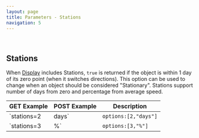 ```yaml
---
layout: page
title: Parameters - Stations
navigation: 5
---
```


<style>
	.inner a {
		color: royalblue;
		font-weight: bold;
	}
	.inner code {
		font-size: 100%;
	}
	.navigation li {
		padding: 5px;
	}
	@media (min-width: 745px) {
		.sidebar {
			width: 30%;
		}
	}
</style>

<script>
	window.onload = function(){
		if (location.hash) {
			let target = location.hash;
			document.querySelector(".content").scroll({top:document.querySelector(target).offsetTop,behavior:"smooth"})
		}
	}
</script>

<br>

## Stations

When [Display](/astrologico/param_display.html) includes Stations, `true` is returned if the object is within 1 day of its zero point (when it switches directions). This option can be used to change when an object should be considered "Stationary". Stations support number of days from zero and percentage from average speed.

|GET Example|POST Example|Description|
|---|---|---|
|`stations=2|days`|`options:[2,"days"]`| Consider an object "stationary" if within 2 days of its zero point |
|`stations=3|%`|`options:[3,"%"]`| Consider an object "stationary" if its speed is below 3% of its absolute average speed that year |